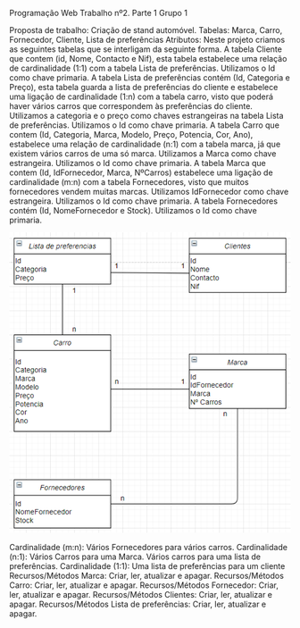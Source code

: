 Programação Web
Trabalho nº2. Parte 1
Grupo 1

Proposta de trabalho: Criação de stand automóvel.
Tabelas: Marca, Carro, Fornecedor, Cliente, Lista de preferências
Atributos: Neste projeto criamos as seguintes tabelas que se interligam da seguinte forma.
A tabela Cliente que contem (id, Nome, Contacto e Nif), esta tabela estabelece uma relação de cardinalidade (1:1) com a tabela Lista de preferências. Utilizamos o Id como chave primaria.
A tabela Lista de preferências contém (Id, Categoria e Preço), esta tabela guarda a lista de preferências do cliente e estabelece uma ligação de cardinalidade (1:n) com a tabela carro, visto que poderá haver vários carros que correspondem às preferências do cliente. Utilizamos a categoria e o preço como chaves estrangeiras na tabela Lista de preferências. Utilizamos o Id como chave primaria.
A tabela Carro que contem (Id, Categoria, Marca, Modelo, Preço, Potencia, Cor, Ano), estabelece uma relação de cardinalidade (n:1) com a tabela marca, já que existem vários carros de uma só marca. Utilizamos a Marca como chave estrangeira. Utilizamos o Id como chave primaria.
A tabela Marca que contem (Id, IdFornecedor, Marca, NºCarros) estabelece uma ligação de cardinalidade (m:n) com a tabela Fornecedores, visto que muitos fornecedores vendem muitas marcas. Utilizamos IdFornecedor como chave estrangeira. Utilizamos o Id como chave primaria.
A tabela Fornecedores contém (Id, NomeFornecedor e Stock). Utilizamos o Id como chave primaria.



![An alternative description](images/Estrutura1.png)

Cardinalidade (m:n): Vários Fornecedores para vários carros.
Cardinalidade (n:1): Vários Carros para uma Marca. Vários carros para uma lista de preferências.
Cardinalidade (1:1): Uma lista de preferências para um cliente
Recursos/Métodos Marca: Criar, ler, atualizar e apagar.
Recursos/Métodos Carro: Criar, ler, atualizar e apagar.
Recursos/Métodos Fornecedor: Criar, ler, atualizar e apagar.
Recursos/Métodos Clientes: Criar, ler, atualizar e apagar.
Recursos/Métodos Lista de preferências: Criar, ler, atualizar e apagar. 


